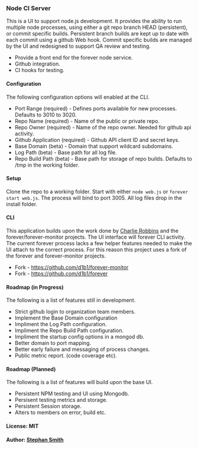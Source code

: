 ### Node CI Server

This is a UI to support node.js development. It provides the ability to run multiple node processes, using either a
git repo branch HEAD (persistent), or commit specific builds. Persistent branch builds are kept up to date with each
commit using a github Web hook. Commit specific builds are managed by the UI and redesigned to support QA review
and testing. 

* Provide a front end for the forever node service.
* Github integration.
* CI hooks for testing.

#### Configuration
The following configuration options will enabled at the CLI.

* Port Range (required) - Defines ports available for new processes. Defaults to 3010 to 3020. 
* Repo Name (required) - Name of the public or private repo.
* Repo Owner (required) - Name of the repo owner. Needed for github api activity.
* Github Application (required) - Github API client ID and secret keys.
* Base Domain (beta) - Domain that support wildcard subdomains.
* Log Path (beta) - Base path for all log file.
* Repo Build Path (beta) - Base path for storage of repo builds. Defaults to /tmp in the working folder.

#### Setup
Clone the repo to a working folder. Start with either `node web.js` or `forever start web.js`. The process will bind to 
port 3005. All log files drop in the install folder.
 
#### CLI
This application builds upon the work done by [Charlie Robbins](http://github.com/indexzero) and the forever/forever-monitor projects. 
The UI interface will forever CLI activity. The current forever process lacks a few helper features needed to make the UI attach to the correct
process. For this reason this project uses a fork of the forever and forever-monitor projects.

* Fork - https://github.com/d1b1/forever-monitor
* Fork - https://github.com/d1b1/forever

#### Roadmap (in Progress)
The following is a list of features still in development.

* Strict github login to organization team members.
* Implement the Base Domain configuration
* Impliment the Log Path configuration.
* Impliment the Repo Build Path configuration.
* Impliment the startup config options in a mongod db.
* Better domain to port mapping.
* Better early failure and messaging of process changes.
* Public metric report. (code coverage etc).

#### Roadmap (Planned)
The following is a list of features will build upon the base UI.

* Persistent NPM testing and UI using Mongodb.
* Persisent testing metrics and storage.
* Persistent Session storage.
* Alters to members on error, build etc.

#### License: MIT
#### Author: [Stephan Smith](http://github.com/d1b1)
